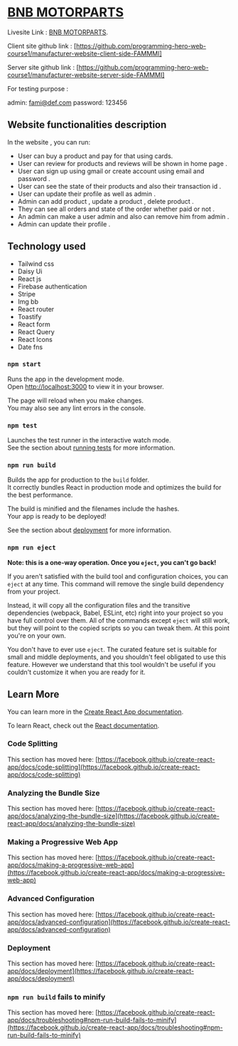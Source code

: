 # [BNB MOTORPARTS](https://assignment-12-5df58.web.app/)

Livesite Link : [BNB MOTORPARTS](https://assignment-12-5df58.web.app/).

Client site github link : [https://github.com/programming-hero-web-course1/manufacturer-website-client-side-FAMMMI]

Server site github link : [https://github.com/programming-hero-web-course1/manufacturer-website-server-side-FAMMMI]



For testing purpose :

admin: fami@def.com
password: 123456

## Website functionalities description 

In the website , you can run:

 * User can buy a product and pay for that using cards.
 * User can review for products and reviews will be shown in home page .
 * User can sign up using gmail or create account using email and password .
 * User can see the state of their products and also their transaction id  .
 * User can update their profile as well as admin .
 * Admin can add product , update a product , delete product .
 * They can see all orders and state of the order whether paid or not .
 * An admin can make a user admin and also can remove him from admin .
 * Admin can update their profile .
 
## Technology used

 * Tailwind css
 * Daisy Ui
 * React js
 * Firebase authentication 
 * Stripe
 * Img bb
 * React router 
 * Toastify
 * React form
 * React Query
 * React Icons 
 * Date fns


### `npm start`

Runs the app in the development mode.\
Open [http://localhost:3000](http://localhost:3000) to view it in your browser.

The page will reload when you make changes.\
You may also see any lint errors in the console.

### `npm test`

Launches the test runner in the interactive watch mode.\
See the section about [running tests](https://facebook.github.io/create-react-app/docs/running-tests) for more information.

### `npm run build`

Builds the app for production to the `build` folder.\
It correctly bundles React in production mode and optimizes the build for the best performance.

The build is minified and the filenames include the hashes.\
Your app is ready to be deployed!

See the section about [deployment](https://facebook.github.io/create-react-app/docs/deployment) for more information.

### `npm run eject`

**Note: this is a one-way operation. Once you `eject`, you can't go back!**

If you aren't satisfied with the build tool and configuration choices, you can `eject` at any time. This command will remove the single build dependency from your project.

Instead, it will copy all the configuration files and the transitive dependencies (webpack, Babel, ESLint, etc) right into your project so you have full control over them. All of the commands except `eject` will still work, but they will point to the copied scripts so you can tweak them. At this point you're on your own.

You don't have to ever use `eject`. The curated feature set is suitable for small and middle deployments, and you shouldn't feel obligated to use this feature. However we understand that this tool wouldn't be useful if you couldn't customize it when you are ready for it.

## Learn More

You can learn more in the [Create React App documentation](https://facebook.github.io/create-react-app/docs/getting-started).

To learn React, check out the [React documentation](https://reactjs.org/).

### Code Splitting

This section has moved here: [https://facebook.github.io/create-react-app/docs/code-splitting](https://facebook.github.io/create-react-app/docs/code-splitting)

### Analyzing the Bundle Size

This section has moved here: [https://facebook.github.io/create-react-app/docs/analyzing-the-bundle-size](https://facebook.github.io/create-react-app/docs/analyzing-the-bundle-size)

### Making a Progressive Web App

This section has moved here: [https://facebook.github.io/create-react-app/docs/making-a-progressive-web-app](https://facebook.github.io/create-react-app/docs/making-a-progressive-web-app)

### Advanced Configuration

This section has moved here: [https://facebook.github.io/create-react-app/docs/advanced-configuration](https://facebook.github.io/create-react-app/docs/advanced-configuration)

### Deployment

This section has moved here: [https://facebook.github.io/create-react-app/docs/deployment](https://facebook.github.io/create-react-app/docs/deployment)

### `npm run build` fails to minify

This section has moved here: [https://facebook.github.io/create-react-app/docs/troubleshooting#npm-run-build-fails-to-minify](https://facebook.github.io/create-react-app/docs/troubleshooting#npm-run-build-fails-to-minify)
